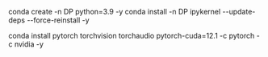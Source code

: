 
conda create -n DP python=3.9 -y
conda install -n DP ipykernel --update-deps --force-reinstall -y

conda install pytorch torchvision torchaudio pytorch-cuda=12.1 -c pytorch -c nvidia -y